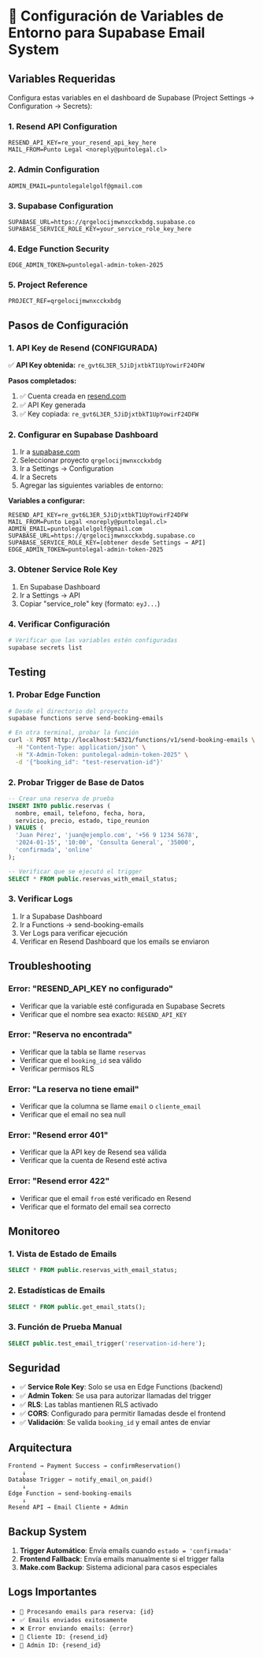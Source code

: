 # 📧 Configuración de Variables de Entorno para Supabase Email System

## Variables Requeridas

Configura estas variables en el dashboard de Supabase (Project Settings → Configuration → Secrets):

### 1. Resend API Configuration
```
RESEND_API_KEY=re_your_resend_api_key_here
MAIL_FROM=Punto Legal <noreply@puntolegal.cl>
```

### 2. Admin Configuration
```
ADMIN_EMAIL=puntolegalelgolf@gmail.com
```

### 3. Supabase Configuration
```
SUPABASE_URL=https://qrgelocijmwnxcckxbdg.supabase.co
SUPABASE_SERVICE_ROLE_KEY=your_service_role_key_here
```

### 4. Edge Function Security
```
EDGE_ADMIN_TOKEN=puntolegal-admin-token-2025
```

### 5. Project Reference
```
PROJECT_REF=qrgelocijmwnxcckxbdg
```

## Pasos de Configuración

### 1. API Key de Resend (CONFIGURADA)
✅ **API Key obtenida:** `re_gvt6L3ER_5JiDjxtbkT1UpYowirF24DFW`

**Pasos completados:**
1. ✅ Cuenta creada en [resend.com](https://resend.com)
2. ✅ API Key generada
3. ✅ Key copiada: `re_gvt6L3ER_5JiDjxtbkT1UpYowirF24DFW`

### 2. Configurar en Supabase Dashboard
1. Ir a [supabase.com](https://supabase.com)
2. Seleccionar proyecto `qrgelocijmwnxcckxbdg`
3. Ir a Settings → Configuration
4. Ir a Secrets
5. Agregar las siguientes variables de entorno:

**Variables a configurar:**
```
RESEND_API_KEY=re_gvt6L3ER_5JiDjxtbkT1UpYowirF24DFW
MAIL_FROM=Punto Legal <noreply@puntolegal.cl>
ADMIN_EMAIL=puntolegalelgolf@gmail.com
SUPABASE_URL=https://qrgelocijmwnxcckxbdg.supabase.co
SUPABASE_SERVICE_ROLE_KEY=[obtener desde Settings → API]
EDGE_ADMIN_TOKEN=puntolegal-admin-token-2025
```

### 3. Obtener Service Role Key
1. En Supabase Dashboard
2. Ir a Settings → API
3. Copiar "service_role" key (formato: `eyJ...`)

### 4. Verificar Configuración
```bash
# Verificar que las variables estén configuradas
supabase secrets list
```

## Testing

### 1. Probar Edge Function
```bash
# Desde el directorio del proyecto
supabase functions serve send-booking-emails

# En otra terminal, probar la función
curl -X POST http://localhost:54321/functions/v1/send-booking-emails \
  -H "Content-Type: application/json" \
  -H "X-Admin-Token: puntolegal-admin-token-2025" \
  -d '{"booking_id": "test-reservation-id"}'
```

### 2. Probar Trigger de Base de Datos
```sql
-- Crear una reserva de prueba
INSERT INTO public.reservas (
  nombre, email, telefono, fecha, hora, 
  servicio, precio, estado, tipo_reunion
) VALUES (
  'Juan Pérez', 'juan@ejemplo.com', '+56 9 1234 5678',
  '2024-01-15', '10:00', 'Consulta General', '35000',
  'confirmada', 'online'
);

-- Verificar que se ejecutó el trigger
SELECT * FROM public.reservas_with_email_status;
```

### 3. Verificar Logs
1. Ir a Supabase Dashboard
2. Ir a Functions → send-booking-emails
3. Ver Logs para verificar ejecución
4. Verificar en Resend Dashboard que los emails se enviaron

## Troubleshooting

### Error: "RESEND_API_KEY no configurado"
- Verificar que la variable esté configurada en Supabase Secrets
- Verificar que el nombre sea exacto: `RESEND_API_KEY`

### Error: "Reserva no encontrada"
- Verificar que la tabla se llame `reservas`
- Verificar que el `booking_id` sea válido
- Verificar permisos RLS

### Error: "La reserva no tiene email"
- Verificar que la columna se llame `email` o `cliente_email`
- Verificar que el email no sea null

### Error: "Resend error 401"
- Verificar que la API key de Resend sea válida
- Verificar que la cuenta de Resend esté activa

### Error: "Resend error 422"
- Verificar que el email `from` esté verificado en Resend
- Verificar que el formato del email sea correcto

## Monitoreo

### 1. Vista de Estado de Emails
```sql
SELECT * FROM public.reservas_with_email_status;
```

### 2. Estadísticas de Emails
```sql
SELECT * FROM public.get_email_stats();
```

### 3. Función de Prueba Manual
```sql
SELECT public.test_email_trigger('reservation-id-here');
```

## Seguridad

- ✅ **Service Role Key**: Solo se usa en Edge Functions (backend)
- ✅ **Admin Token**: Se usa para autorizar llamadas del trigger
- ✅ **RLS**: Las tablas mantienen RLS activado
- ✅ **CORS**: Configurado para permitir llamadas desde el frontend
- ✅ **Validación**: Se valida `booking_id` y email antes de enviar

## Arquitectura

```
Frontend → Payment Success → confirmReservation()
    ↓
Database Trigger → notify_email_on_paid()
    ↓
Edge Function → send-booking-emails
    ↓
Resend API → Email Cliente + Admin
```

## Backup System

1. **Trigger Automático**: Envía emails cuando `estado = 'confirmada'`
2. **Frontend Fallback**: Envía emails manualmente si el trigger falla
3. **Make.com Backup**: Sistema adicional para casos especiales

## Logs Importantes

- `📧 Procesando emails para reserva: {id}`
- `✅ Emails enviados exitosamente`
- `❌ Error enviando emails: {error}`
- `📧 Cliente ID: {resend_id}`
- `📧 Admin ID: {resend_id}`
